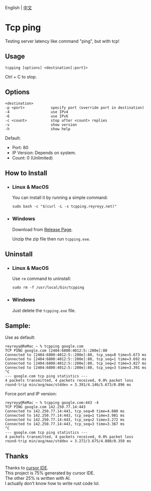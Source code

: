 English | [中文](README_CN.md)

# Tcp ping

Testing server latency like command "ping", but with tcp!

## Usage

```
tcpping [options] <destination[:port]>
```

Ctrl + C to stop.

## Options

```
<destination>
-p <port>            specify port (override port in destination)
-4                   use IPv4
-6                   use IPv6
-c <count>           stop after <count> replies
-v                   show version
-h                   show help
```

Default:

- Port: 80
- IP Version: Depends on system.
- Count: 0 (Unlimited)

## How to Install

- ### Linux & MacOS

  You can install it by running a simple command:

  ```
  sudo bash -c "$(curl -L -s tcpping.reyreyy.net)"
  ```

- ### Windows

  Download from [Release Page](https://github.com/ReyReyy/tcpping/releases).

  Unzip the zip file then run `tcpping.exe`.

## Uninstall

- ### Linux & MacOS

  Use `rm` command to uninstall:

  ```
  sudo rm -f /usr/local/bin/tcpping
  ```

- ### Windows

  Just delete the `tcpping.exe` file.

## Sample:

Use as default:

```
reyreyy@ReMac ~ % tcpping google.com
TCP PING google.com [2404:6800:4012:5::200e]:80
Connected to [2404:6800:4012:5::200e]:80, tcp_seq=0 time=5.673 ms
Connected to [2404:6800:4012:5::200e]:80, tcp_seq=1 time=3.692 ms
Connected to [2404:6800:4012:5::200e]:80, tcp_seq=2 time=3.827 ms
Connected to [2404:6800:4012:5::200e]:80, tcp_seq=3 time=3.391 ms
^C
--- google.com tcp ping statistics ---
4 packets transmitted, 4 packets received, 0.0% packet loss
round-trip min/avg/max/stddev = 3.391/4.146/5.673/0.896 ms
```

Force port and IP version:

```
reyreyy@ReMac ~ % tcpping google.com:443 -4
TCP PING google.com 142.250.77.14:443
Connected to 142.250.77.14:443, tcp_seq=0 time=4.080 ms
Connected to 142.250.77.14:443, tcp_seq=1 time=3.981 ms
Connected to 142.250.77.14:443, tcp_seq=2 time=3.272 ms
Connected to 142.250.77.14:443, tcp_seq=3 time=3.367 ms
^C
--- google.com tcp ping statistics ---
4 packets transmitted, 4 packets received, 0.0% packet loss
round-trip min/avg/max/stddev = 3.272/3.675/4.080/0.359 ms
```

## Thanks

Thanks to [cursor IDE](https://www.cursor.com/). <br>
This project is 75% generated by cursor IDE. <br>
The other 25% is written with AI. <br>
I actually don't know how to write rust code lol. <br>
